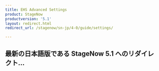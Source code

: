```yaml
---
title: EHS Advanced Settings
product: StageNow
productversion: '5.1'
layout: redirect.html
redirect_url: /stagenow/sn-jp/4-0/guide/settings/

---
```


## 最新の日本語版である StageNow 5.1 へのリダイレクト...






